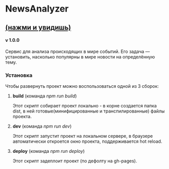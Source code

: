 # NewsAnalyzer

## [(нажми и увидишь)](https://a9052681569.github.io/NewsAnalyzer/)

#### v 1.0.0
Сервис для анализа происходящих в мире событий. Его задача — установить, насколько популярны в мире новости на определённую тему.

### Установка

Чтобы развернуть проект можно воспользоваться одной из 3 сборок:

1. __build__ (команда _npm run build_)

   Этот скрипт собирает проект локально - в корне создается папка dist, в ней готовые(минифицированные и транспилированные) файлы проекта.

2. __dev__ (команда _npm run dev_)

   Этот скрипт запустит проект на локальном сервере, в браузере автоматически откроется окно проекта, поддерживается hot reload.

3. __deploy__ (команда _npm run deploy_)

   Этот скрипт задеплоит проект (по дефолту на gh-pages).